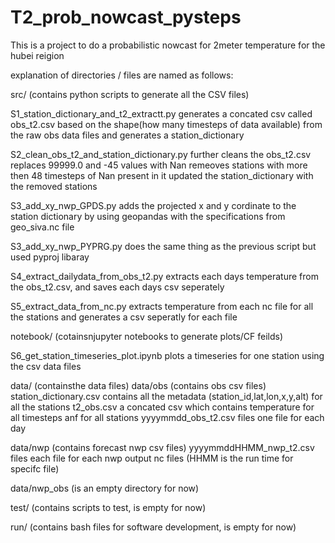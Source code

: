 # T2_prob_nowcast_pysteps

This is a project to do a probabilistic nowcast for 2meter temperature for the hubei reigion

explanation of directories / files are named as follows:

src/ (contains python scripts to generate all the CSV files)

S1_station_dictionary_and_t2_extractt.py
  generates a concated csv called obs_t2.csv based on the shape(how many timesteps of data available) from the raw obs data files and generates a station_dictionary
  
S2_clean_obs_t2_and_station_dictionary.py
  further cleans the obs_t2.csv
  replaces 99999.0 and -45 values with Nan
  remeoves stations with more then 48 timesteps of Nan present in it
  updated the station_dictionary with the removed stations
  
S3_add_xy_nwp_GPDS.py
  adds the projected x and y cordinate to the station dictionary by using geopandas with the specifications from geo_siva.nc file
  
S3_add_xy_nwp_PYPRG.py
  does the same thing as the previous script but used pyproj libaray
  
S4_extract_dailydata_from_obs_t2.py
  extracts each days temperature from the obs_t2.csv, and saves each days csv seperately

S5_extract_data_from_nc.py
  extracts temperature from each nc file for all the stations and generates a csv seperatly for each file


notebook/ (cotainsnjupyter notebooks to generate plots/CF feilds)

S6_get_station_timeseries_plot.ipynb
  plots a timeseries for one station using the csv data files

data/ (containsthe data files)
data/obs (contains obs csv files)
station_dictionary.csv
  contains all the metadata (station_id,lat,lon,x,y,alt) for all the stations
t2_obs.csv
  a concated csv which contains temperature for all timesteps anf for all stations
yyyymmdd_obs_t2.csv files
  one file for each day 

data/nwp (contains forecast nwp csv files)
yyyymmddHHMM_nwp_t2.csv files
  each file for each nwp output nc files (HHMM is the run time for specifc file)

data/nwp_obs (is an empty directory for now)

test/ (contains scripts to test, is empty for now)

run/ (contains bash files for software development, is empty for now)





